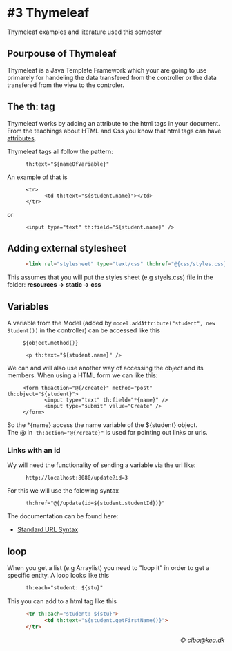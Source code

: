 # #3 Thymeleaf
Thymeleaf examples and literature used this semester

## Pourpouse of Thymeleaf
Thymeleaf is a Java Template Framework which your are going to use primarely for handeling the data transfered from the controller or the data transfered from the view to the controler. 

## The th: tag
Thymeleaf works by adding an attribute to the html tags in your document. From the teachings about HTML and Css you know that html tags can have [attributes](https://www.w3schools.com/html/html_attributes.asp). 

Thymeleaf tags all follow the pattern: 

````        
      th:text="${nameOfVariable}"
````     
An example of that is

````    
      <tr>
            <td th:text="${student.name}"></td>
      </tr>
````         
or  
````      
      <input type="text" th:field="${student.name}" />
````     
## Adding external stylesheet

````html    
      <link rel="stylesheet" type="text/css" th:href="@{css/styles.css}"/>
````   
This assumes that you will put the styles sheet (e.g styels.css) file in the folder:  **resources -> static -> css**


## Variables
A variable from the Model (added by ````model.addAttribute("student", new Student())```` in the controller) can be accessed like this 

````    
     ${object.method()} 
````    

````    
      <p th:text="${student.name}" />
````    
We can and will also use another way of accessing the object and its members. When using a HTML form we can like this:

````    
     <form th:action="@{/create}" method="post" th:object="${student}">
            <input type="text" th:field="*{name}" />
            <input type="submit" value="Create" />
     </form>
````    
So the \*{name} access the name variable of the ${student} object.    
The @ in  ````th:action="@{/create}"```` is used for pointing out links or urls.

### Links with an id
Wy will need the functionality of sending a variable via the url like:

````    
      http://localhost:8080/update?id=3
````   
For this we will use the folowing syntax    

````    
      th:href="@{/update(id=${student.studentId})}"
````    
The documentation can be found here:    
* [Standard URL Syntax](http://www.thymeleaf.org/doc/articles/standardurlsyntax.html)    

## loop
When you get a list (e.g Arraylist) you need to "loop it" in order to get a specific entity. A loop looks like this
````html
      th:each="student: ${stu}"
````    
This you can add to a html tag like this

````html
      <tr th:each="student: ${stu}">
            <td th:text="${student.getFirstName()}">
      </tr>
````    



_<div align="right">&copy; clbo@kea.dk</div>_
